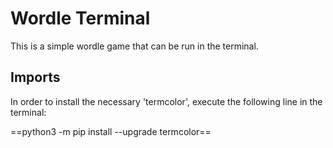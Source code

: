 # Wordle Terminal

This is a simple wordle game that can be run in the terminal.

## Imports

In order to install the necessary 'termcolor', execute the following line in the terminal:

==python3 -m pip install --upgrade termcolor==
